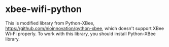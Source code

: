 # xbee-wifi-python
This is modified library from Python-XBee, https://github.com/nioinnovation/python-xbee, which doesn't support XBee Wi-Fi properly. To work with this library, you should install Python-XBee library. 


